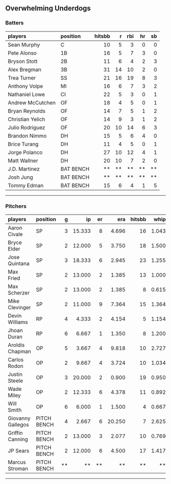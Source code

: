 ## Overwhelming Underdogs

### Batters

 
|players          |position  | hitsbb|  r| rbi| hr| sb| 
|:----------------|:---------|------:|--:|---:|--:|--:| 
|Sean Murphy      |C         |     10|  5|   3|  0|  0| 
|Pete Alonso      |1B        |     16|  5|   7|  3|  0| 
|Bryson Stott     |2B        |     11|  6|   4|  2|  3| 
|Alex Bregman     |3B        |     31| 14|  10|  2|  0| 
|Trea Turner      |SS        |     21| 16|  19|  8|  3| 
|Anthony Volpe    |MI        |     16|  6|   7|  3|  2| 
|Nathaniel Lowe   |CI        |     22|  5|   3|  0|  1| 
|Andrew McCutchen |OF        |     18|  4|   5|  0|  1| 
|Bryan Reynolds   |OF        |     14|  7|   5|  1|  2| 
|Christian Yelich |OF        |     14|  9|   3|  1|  2| 
|Julio Rodriguez  |OF        |     20| 10|  14|  6|  3| 
|Brandon Nimmo    |DH        |     15|  5|   6|  4|  0| 
|Brice Turang     |DH        |     11|  4|   5|  0|  1| 
|Jorge Polanco    |DH        |     27| 10|  12|  4|  1| 
|Matt Wallner     |DH        |     20| 10|   7|  2|  0| 
|J.D. Martinez    |BAT BENCH |     **| **|  **| **| **| 
|Josh Jung        |BAT BENCH |     **| **|  **| **| **| 
|Tommy Edman      |BAT BENCH |     15|  6|   4|  1|  5| 

* * *

### Pitchers

 
|players           |position    |  g|     ip| er|    era| hitsbb|  whip| so|  w| sv| 
|:-----------------|:-----------|--:|------:|--:|------:|------:|-----:|--:|--:|--:| 
|Aaron Civale      |SP          |  3| 15.333|  8|  4.696|     16| 1.043| 26|  1|  0| 
|Bryce Elder       |SP          |  2| 12.000|  5|  3.750|     18| 1.500|  8|  1|  0| 
|Jose Quintana     |SP          |  3| 18.333|  6|  2.945|     23| 1.255| 14|  1|  0| 
|Max Fried         |SP          |  2| 13.000|  2|  1.385|     13| 1.000| 18|  2|  0| 
|Max Scherzer      |SP          |  2| 13.000|  2|  1.385|      8| 0.615| 17|  0|  0| 
|Mike Clevinger    |SP          |  2| 11.000|  9|  7.364|     15| 1.364| 12|  1|  0| 
|Devin Williams    |RP          |  4|  4.333|  2|  4.154|      5| 1.154|  6|  1|  2| 
|Jhoan Duran       |RP          |  6|  6.667|  1|  1.350|      8| 1.200|  7|  0|  1| 
|Aroldis Chapman   |OP          |  5|  3.667|  4|  9.818|     10| 2.727|  6|  0|  1| 
|Carlos Rodon      |OP          |  2|  9.667|  4|  3.724|     10| 1.034| 11|  1|  0| 
|Justin Steele     |OP          |  3| 20.000|  2|  0.900|     19| 0.950| 26|  2|  0| 
|Wade Miley        |OP          |  2| 12.333|  6|  4.378|     11| 0.892|  5|  1|  0| 
|Will Smith        |OP          |  6|  6.000|  1|  1.500|      4| 0.667|  5|  0|  0| 
|Giovanny Gallegos |PITCH BENCH |  4|  2.667|  6| 20.250|      7| 2.625|  4|  0|  1| 
|Griffin Canning   |PITCH BENCH |  2| 13.000|  3|  2.077|     10| 0.769| 16|  0|  0| 
|JP Sears          |PITCH BENCH |  2| 12.000|  6|  4.500|     17| 1.417| 11|  1|  0| 
|Marcus Stroman    |PITCH BENCH | **|     **| **|     **|     **|    **| **| **| **| 


* * *


